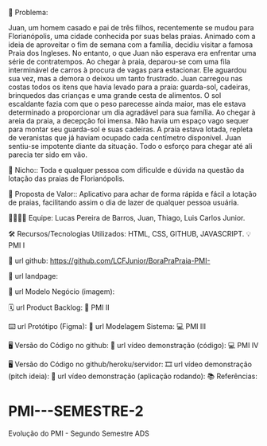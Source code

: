 🙁 Problema:

Juan, um homem casado e pai de três filhos, recentemente se mudou para Florianópolis, uma cidade conhecida por suas belas praias. Animado com a ideia de aproveitar o fim de semana com a família, decidiu visitar a famosa Praia dos Ingleses. No entanto, o que Juan não esperava era enfrentar uma série de contratempos. Ao chegar à praia, deparou-se com uma fila interminável de carros à procura de vagas para estacionar. Ele aguardou sua vez, mas a demora o deixou um tanto frustrado. Juan carregou nas costas todos os itens que havia levado para a praia: guarda-sol, cadeiras, brinquedos das crianças e uma grande cesta de alimentos. O sol escaldante fazia com que o peso parecesse ainda maior, mas ele estava determinado a proporcionar um dia agradável para sua família. Ao chegar à areia da praia, a decepção foi imensa. Não havia um espaço vago sequer para montar seu guarda-sol e suas cadeiras. A praia estava lotada, repleta de veranistas que já haviam ocupado cada centímetro disponível. Juan sentiu-se impotente diante da situação. Todo o esforço para chegar até ali parecia ter sido em vão.

🙂 Nicho:: Toda e qualquer pessoa com dificulde e dúvida na questão da lotação das praias de Florianópolis.

🎁 Proposta de Valor:: Aplicativo para achar de forma rápida e fácil a lotação de praias, facilitando assim o dia de lazer de qualquer pessoa usuária.

🧑‍💻👩‍💻 Equipe: Lucas Pereira de Barros, Juan, Thiago, Luis Carlos Junior.

🛠️ Recursos/Tecnologias Utilizados: HTML, CSS, GITHUB, JAVASCRIPT.
💡 PMI I

🔗 url github:
https://github.com/LCFJunior/BoraPraPraia-PMI-

🛬 url landpage:

🤝 url Modelo Negócio (imagem):

🗓️ url Product Backlog:
📲 PMI II

⌨️ url Protótipo (Figma): 📝 url Modelagem Sistema:
💻 PMI III

🖥️ Versão do Código no github: 🎥 url vídeo demonstração (código):
💻 PMI IV

🖥️ Versão do Código no github/heroku/servidor: 🎞️ url vídeo demonstração (pitch ideia): 🎥 url vídeo demonstração (aplicação rodando):
📚 Referências:

# PMI---SEMESTRE-2
Evolução do PMI - Segundo Semestre ADS
